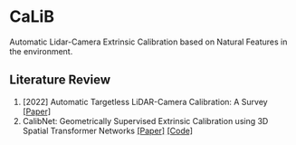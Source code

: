 # CaLiB
Automatic Lidar-Camera Extrinsic Calibration based on Natural Features in the environment.

## Literature Review

1. [2022] Automatic Targetless LiDAR-Camera Calibration: A Survey [[Paper]](https://assets.researchsquare.com/files/rs-2018540/v1_covered.pdf?c=1662143074)
2. CalibNet: Geometrically Supervised Extrinsic Calibration using 3D Spatial Transformer Networks [[Paper]](https://arxiv.org/pdf/1803.08181.pdf) [[Code]](https://github.com/epiception/CalibNet)




